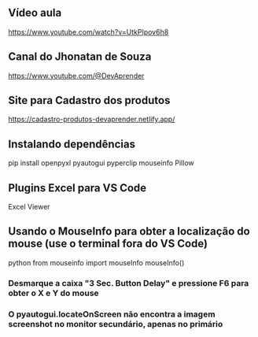 ## Vídeo aula
https://www.youtube.com/watch?v=UtkPIpov6h8

## Canal do Jhonatan de Souza
https://www.youtube.com/@DevAprender

## Site para Cadastro dos produtos
https://cadastro-produtos-devaprender.netlify.app/

## Instalando dependências
pip install openpyxl pyautogui pyperclip mouseinfo Pillow

## Plugins Excel para VS Code
Excel Viewer

## Usando o MouseInfo para obter a localização do mouse (use o terminal fora do VS Code)
python 
from mouseinfo import mouseInfo
mouseInfo()

### Desmarque a caixa "3 Sec. Button Delay" e pressione F6 para obter o X e Y do mouse 
### O pyautogui.locateOnScreen não encontra a imagem screenshot no monitor secundário, apenas no primário